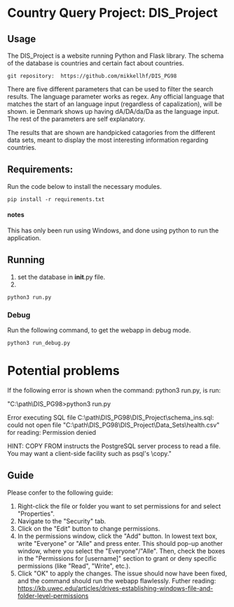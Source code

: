 # Country Query Project: DIS_Project
## Usage
The DIS_Project is a website running Python and Flask library.
The schema of the database is countries and certain fact about countries.

    git repository:  https://github.com/mikkellhf/DIS_PG98

There are five different parameters that can be used to filter the search results. 
The language parameter works as regex. Any official language that matches the start of an language input (regardless of capalization), will be shown. ie Denmark shows up having dA/DA/da/Da as the language input. The rest of the parameters are self explanatory. 

The results that are shown are handpicked catagories from the different data sets, meant to display the most interesting information regarding countries. 

## Requirements:
Run the code below to install the necessary modules.

    pip install -r requirements.txt

#### notes
This has only been run using Windows, and done using python to run the application. 

## Running
1. set the database in __init__.py file.
2. 

    python3 run.py

### Debug
Run the following command, to get the webapp in debug mode. 

    python3 run_debug.py


# Potential problems
If the following error is shown when the command: python3 run.py, is run:

"C:\path\DIS_PG98>python3 run.py


Error executing SQL file C:\path\DIS_PG98\DIS_Project\schema_ins.sql: could not open file "C:\path\DIS_PG98\DIS_Project\Data_Sets\health.csv" for reading: Permission denied


HINT:  COPY FROM instructs the PostgreSQL server process to read a file. You may want a client-side facility such as psql's \copy." 
## Guide
Please confer to the following guide:
1. Right-click the file or folder you want to set permissions for and select "Properties".
2. Navigate to the "Security" tab.
3. Click on the "Edit" button to change permissions.
4. In the permissions window, click the "Add" button. In lowest text box, write "Everyone" or "Alle" and press enter. This should pop-up another window, where you select the "Everyone"/"Alle". Then, check the boxes in the "Permissions for [username]" section to grant or deny specific permissions (like "Read", "Write", etc.).
5. Click "OK" to apply the changes.
The issue should now have been fixed, and the command should run the webapp flawlessly. 
Futher reading: https://kb.uwec.edu/articles/drives-establishing-windows-file-and-folder-level-permissions
